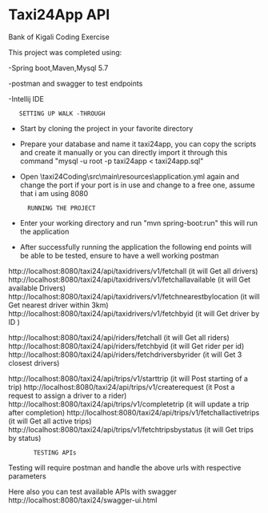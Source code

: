 # Taxi24App API

Bank of Kigali Coding Exercise

This project was completed using:

-Spring boot,Maven,Mysql 5.7

-postman and swagger to test endpoints

-Intellij IDE

       SETTING UP WALK -THROUGH

* Start by cloning the project in your favorite directory

* Prepare your database and name it taxi24app, you can copy the scripts and create it manually or you can directly import it through this command "mysql -u root -p taxi24app < taxi24app.sql"

* Open \taxi24Coding\src\main\resources\application.yml again and change the port if your port is in use and change to a free one, assume that i am using 8080



        RUNNING THE PROJECT

* Enter your working directory and run  "mvn spring-boot:run" this will run the application

* After successfully running the application the following end points will be able to be tested, ensure to have a well working postman

 http://localhost:8080/taxi24/api/taxidrivers/v1/fetchall (it will Get all drivers)
 http://localhost:8080/taxi24/api/taxidrivers/v1/fetchallavailable (it will Get available Drivers)
 http://localhost:8080/taxi24/api/taxidrivers/v1/fetchnearestbylocation (it will Get nearest driver within 3km)
 http://localhost:8080/taxi24/api/taxidrivers/v1/fetchbyid (it will Get driver by ID )

 http://localhost:8080/taxi24/api/riders/fetchall (it will Get all riders)
 http://localhost:8080/taxi24/api/riders/fetchbyid (it will Get rider per id)
 http://localhost:8080/taxi24/api/riders/fetchdriversbyrider (it will Get 3 closest drivers)

 http://localhost:8080/taxi24/api/trips/v1/starttrip (it will Post starting of a trip)
 http://localhost:8080/taxi24/api/trips/v1/createrequest (it Post a request to assign a driver to a rider)
 http://localhost:8080/taxi24/api/trips/v1/completetrip (it will update a trip after completion)
 http://localhost:8080/taxi24/api/trips/v1/fetchallactivetrips (it will Get all active trips)
 http://localhost:8080/taxi24/api/trips/v1/fetchtripsbystatus (it will Get trips by status)


           TESTING APIs

 Testing will require postman and handle the above urls with respective parameters

 Here also you can test available APIs with swagger http://localhost:8080/taxi24/swagger-ui.html



